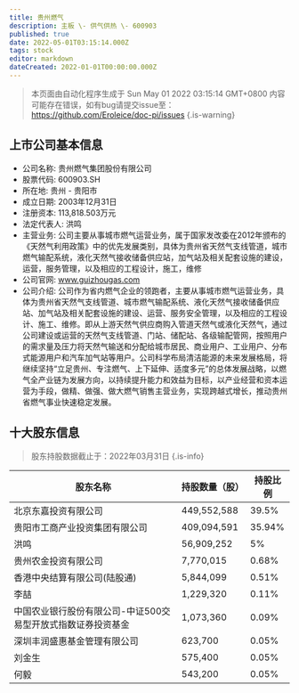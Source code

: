 ```yaml
---
title: 贵州燃气
description: 主板 \- 供气供热 \- 600903
published: true
date: 2022-05-01T03:15:14.000Z
tags: stock
editor: markdown
dateCreated: 2022-01-01T00:00:00.000Z
---
```


> 本页面由自动化程序生成于 Sun May 01 2022 03:15:14 GMT+0800
> 内容可能存在错误，如有bug请提交issue至：https://github.com/Eroleice/doc-pi/issues
{.is-warning}

## 上市公司基本信息
- 公司名称: 贵州燃气集团股份有限公司
- 股票代码: 600903.SH
- 所在地: 贵州 - 贵阳市
- 成立日期: 2003年12月31日
- 注册资本: 113,818.503万元
- 法定代表人: 洪鸣
- 主营业务: 公司主要从事城市燃气运营业务，属于国家发改委在2012年颁布的《天然气利用政策》中的优先发展类别，具体为贵州省天然气支线管道，城市燃气输配系统，液化天然气接收储备供应站，加气站及相关配套设施的建设，运营，服务管理，以及相应的工程设计，施工，维修
- 公司官网: www.guizhougas.com
- 公司介绍: 公司作为省内燃气企业的领跑者，主要从事城市燃气运营业务，具体为贵州省天然气支线管道、城市燃气输配系统、液化天然气接收储备供应站、加气站及相关配套设施的建设、运营、服务安全管理，以及相应的工程设计、施工、维修。即从上游天然气供应商购入管道天然气或液化天然气，通过公司建设或运营的天然气支线管道、门站、储配站、各级输配管网，按照用户的需求量及压力将天然气输送和分配给城市居民、商业用户、工业用户、分布式能源用户和汽车加气站等用户。公司科学布局清洁能源的未来发展格局，将继续坚持“立足贵州、专注燃气、上下延伸、适度多元”的总体发展战略，以燃气全产业链为发展方向，以持续提升能力和效益为目标，以产业经营和资本运营为手段，做精、做强、做大燃气销售主营业务，实现跨越式增长，推动贵州省燃气事业快速稳定发展。


## 十大股东信息
> 股东持股数据截止于：2022年03月31日
{.is-info}

| 股东名称 | 持股数量（股） | 持股比例 |
| --- | --- | --- |
| 北京东嘉投资有限公司 | 449,552,588 | 39.5% |
| 贵阳市工商产业投资集团有限公司 | 409,094,591 | 35.94% |
| 洪鸣 | 56,909,252 | 5% |
| 贵州农金投资有限公司 | 7,770,015 | 0.68% |
| 香港中央结算有限公司(陆股通) | 5,844,099 | 0.51% |
| 李喆 | 1,229,320 | 0.11% |
| 中国农业银行股份有限公司-中证500交易型开放式指数证券投资基金 | 1,073,360 | 0.09% |
| 深圳丰润盛惠基金管理有限公司 | 623,700 | 0.05% |
| 刘金生 | 575,400 | 0.05% |
| 何毅 | 543,200 | 0.05% |




